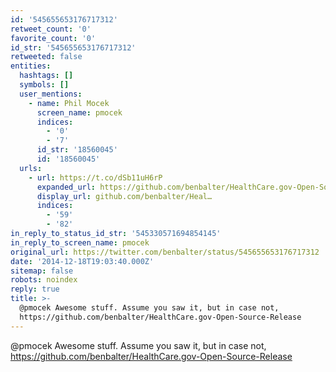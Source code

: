 ```yaml
---
id: '545655653176717312'
retweet_count: '0'
favorite_count: '0'
id_str: '545655653176717312'
retweeted: false
entities:
  hashtags: []
  symbols: []
  user_mentions:
    - name: Phil Mocek
      screen_name: pmocek
      indices:
        - '0'
        - '7'
      id_str: '18560045'
      id: '18560045'
  urls:
    - url: https://t.co/dSb11uH6rP
      expanded_url: https://github.com/benbalter/HealthCare.gov-Open-Source-Release
      display_url: github.com/benbalter/Heal…
      indices:
        - '59'
        - '82'
in_reply_to_status_id_str: '545330571694854145'
in_reply_to_screen_name: pmocek
original_url: https://twitter.com/benbalter/status/545655653176717312
date: '2014-12-18T19:03:40.000Z'
sitemap: false
robots: noindex
reply: true
title: >-
  @pmocek Awesome stuff. Assume you saw it, but in case not,
  https://github.com/benbalter/HealthCare.gov-Open-Source-Release
---
```


@pmocek Awesome stuff. Assume you saw it, but in case not, https://github.com/benbalter/HealthCare.gov-Open-Source-Release